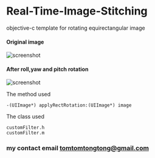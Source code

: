 # Real-Time-Image-Stitching
objective-c template for rotating equirectangular image

#### Original image
![screenshot](./Screenshot/input.jpeg)

#### After roll,yaw and pitch rotation
![screenshot](./Screenshot/output.jpeg)

The method used
```  objc
-(UIImage*) applyRectRotation:(UIImage*) image
```

The class used
```  objc
customFilter.h
customFilter.m
```  

### my contact email tomtomtongtong@gmail.com






